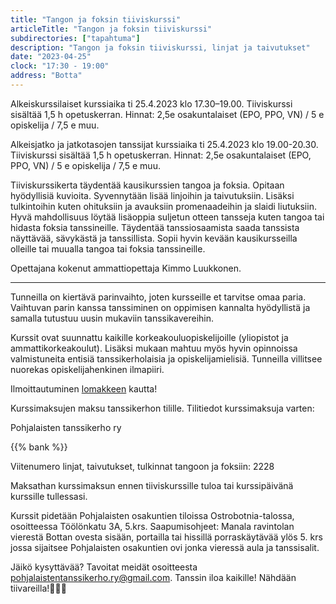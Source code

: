 ```yaml
---
title: "Tangon ja foksin tiiviskurssi"
articleTitle: "Tangon ja foksin tiiviskurssi"
subdirectories: ["tapahtuma"]
description: "Tangon ja foksin tiiviskurssi, linjat ja taivutukset"
date: "2023-04-25"
clock: "17:30 - 19:00"
address: "Botta"
---
```


Alkeiskurssilaiset kurssiaika ti 25.4.2023 klo 17.30–19.00. Tiiviskurssi sisältää 1,5 h opetuskerran. Hinnat: 2,5e osakuntalaiset (EPO, PPO, VN) / 5 e opiskelija / 7,5 e muu.

Alkeisjatko ja jatkotasojen tanssijat kurssiaika ti 25.4.2023 klo 19.00-20.30. Tiiviskurssi sisältää 1,5 h opetuskerran. Hinnat: 2,5e osakuntalaiset (EPO, PPO, VN) / 5 e opiskelija / 7,5 e muu.

Tiiviskurssikerta täydentää kausikurssien tangoa ja foksia. Opitaan hyödyllisiä kuvioita. Syvennytään lisää linjoihin ja taivutuksiin. Lisäksi tulkintoihin kuten ohituksiin ja avauksiin promenaadeihin ja slaidi liutuksiin. Hyvä mahdollisuus löytää lisäoppia suljetun otteen tansseja kuten tangoa tai hidasta foksia tanssineille. Täydentää tanssiosaamista saada tanssista näyttävää, sävykästä ja tanssillista. Sopii hyvin kevään kausikursseilla olleille tai muualla tangoa tai foksia tanssineille.

Opettajana kokenut ammattiopettaja Kimmo Luukkonen.

---

Tunneilla on kiertävä parinvaihto, joten kursseille et tarvitse omaa paria. Vaihtuvan parin kanssa tanssiminen on oppimisen kannalta hyödyllistä ja samalla tutustuu uusin mukaviin tanssikavereihin.

Kurssit ovat suunnattu kaikille korkeakouluopiskelijoille (yliopistot ja ammattikorkeakoulut). Lisäksi mukaan mahtuu myös hyvin opinnoissa valmistuneita entisiä tanssikerholaisia ja opiskelijamielisiä. Tunneilla villitsee nuorekas opiskelijahenkinen ilmapiiri.

Ilmoittautuminen [lomakkeen](https://docs.google.com/forms/d/e/1FAIpQLSfbnvcYg_YGAkmxjUCBpwSmr5ogm-mO296J8VhCEZW9-NIF9g/viewform) kautta!

Kurssimaksujen maksu tanssikerhon tilille. Tilitiedot kurssimaksuja varten:

Pohjalaisten tanssikerho ry

{{% bank %}}

Viitenumero linjat, taivutukset, tulkinnat tangoon ja foksiin: 2228

Maksathan kurssimaksun ennen tiiviskurssille tuloa tai kurssipäivänä kurssille tullessasi.

Kurssit pidetään Pohjalaisten osakuntien tiloissa Ostrobotnia-talossa, osoitteessa Töölönkatu 3A, 5.krs. Saapumisohjeet: Manala ravintolan vierestä Bottan ovesta sisään, portailla tai hissillä porraskäytävää ylös 5. krs jossa sijaitsee Pohjalaisten osakuntien ovi jonka vieressä aula ja tanssisalit.

Jäikö kysyttävää? Tavoitat meidät osoitteesta pohjalaistentanssikerho.ry@gmail.com. Tanssin iloa kaikille! Nähdään tiivareilla!🙂💃🕺

